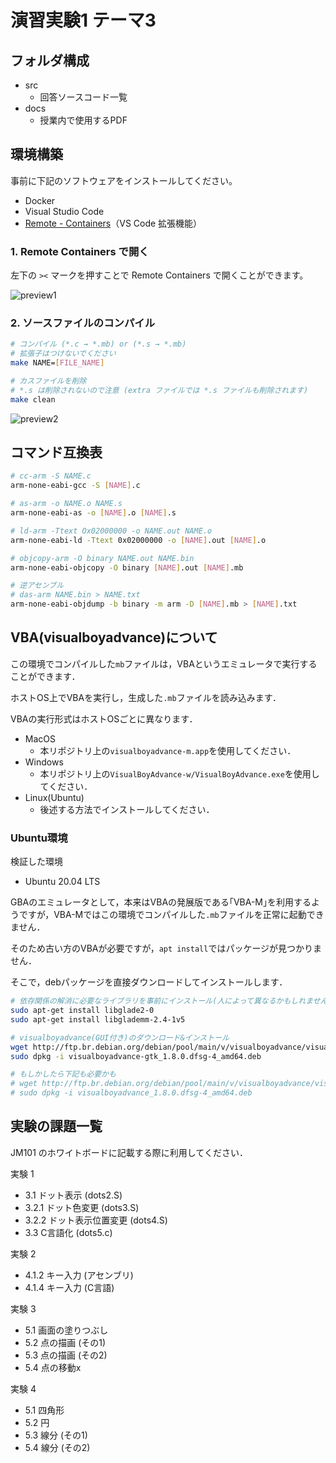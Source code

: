 # 演習実験1 テーマ3

## フォルダ構成
- src
  - 回答ソースコード一覧
- docs
  - 授業内で使用するPDF

## 環境構築

事前に下記のソフトウェアをインストールしてください。

- Docker
- Visual Studio Code
- [Remote - Containers](https://marketplace.visualstudio.com/items?itemName=ms-vscode-remote.remote-containers)（VS Code 拡張機能）

### 1. Remote Containers で開く

左下の `><` マークを押すことで Remote Containers で開くことができます。

![preview1](https://user-images.githubusercontent.com/49851726/123954396-4eeeab80-d9e3-11eb-942c-eb80e3ac35eb.gif)

### 2. ソースファイルのコンパイル

```sh
# コンパイル (*.c → *.mb) or (*.s → *.mb)
# 拡張子はつけないでください
make NAME=[FILE_NAME]

# カスファイルを削除
# *.s は削除されないので注意 (extra ファイルでは *.s ファイルも削除されます)
make clean
```

![preview2](https://user-images.githubusercontent.com/49851726/123954472-662d9900-d9e3-11eb-8e0b-b14251c1dd6d.gif)

## コマンド互換表

```sh
# cc-arm -S NAME.c
arm-none-eabi-gcc -S [NAME].c

# as-arm -o NAME.o NAME.s
arm-none-eabi-as -o [NAME].o [NAME].s

# ld-arm -Ttext Ox02000000 -o NAME.out NAME.o
arm-none-eabi-ld -Ttext 0x02000000 -o [NAME].out [NAME].o

# objcopy-arm -O binary NAME.out NAME.bin
arm-none-eabi-objcopy -O binary [NAME].out [NAME].mb

# 逆アセンブル
# das-arm NAME.bin > NAME.txt
arm-none-eabi-objdump -b binary -m arm -D [NAME].mb > [NAME].txt
```

## VBA(visualboyadvance)について

この環境でコンパイルした`mb`ファイルは，VBAというエミュレータで実行することができます．

ホストOS上でVBAを実行し，生成した`.mb`ファイルを読み込みます．

VBAの実行形式はホストOSごとに異なります．

- MacOS
  - 本リポジトリ上の`visualboyadvance-m.app`を使用してください．
- Windows
  - 本リポジトリ上の`VisualBoyAdvance-w/VisualBoyAdvance.exe`を使用してください．
- Linux(Ubuntu)
  - 後述する方法でインストールしてください．

### Ubuntu環境

検証した環境

- Ubuntu 20.04 LTS

GBAのエミュレータとして，本来はVBAの発展版である｢VBA-M｣を利用するようですが，VBA-Mではこの環境でコンパイルした`.mb`ファイルを正常に起動できません．

そのため古い方のVBAが必要ですが，`apt install`ではパッケージが見つかりません．

そこで，debパッケージを直接ダウンロードしてインストールします．

```bash
# 依存関係の解消に必要なライブラリを事前にインストール(人によって異なるかもしれません)
sudo apt-get install libglade2-0
sudo apt-get install libglademm-2.4-1v5

# visualboyadvance(GUI付き)のダウンロード&インストール
wget http://ftp.br.debian.org/debian/pool/main/v/visualboyadvance/visualboyadvance-gtk_1.8.0.dfsg-4_amd64.deb
sudo dpkg -i visualboyadvance-gtk_1.8.0.dfsg-4_amd64.deb

# もしかしたら下記も必要かも
# wget http://ftp.br.debian.org/debian/pool/main/v/visualboyadvance/visualboyadvance_1.8.0.dfsg-4_amd64.deb
# sudo dpkg -i visualboyadvance_1.8.0.dfsg-4_amd64.deb
```

## 実験の課題一覧

JM101 のホワイトボードに記載する際に利用してください．

実験 1

- 3.1 ドット表示 (dots2.S)
- 3.2.1 ドット色変更 (dots3.S)
- 3.2.2 ドット表示位置変更 (dots4.S)
- 3.3 C言語化 (dots5.c)

実験 2

- 4.1.2 キー入力 (アセンブリ)
- 4.1.4 キー入力 (C言語)

実験 3

- 5.1 画面の塗りつぶし
- 5.2 点の描画 (その1)
- 5.3 点の描画 (その2)
- 5.4 点の移動x

実験 4

- 5.1 四角形
- 5.2 円
- 5.3 線分 (その1)
- 5.4 線分 (その2)
